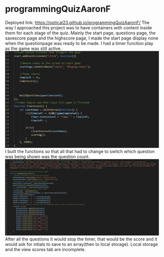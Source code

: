 # programmingQuizAaronF
Deployed link: https://optical23.github.io/programmingQuizAaronF/
The way I approached this project was to have containers with content inside them for each stage of the quiz. 
Mainly the start page, questions page, the savescore page and the highscore page, I made the start page display none when the questionpage was ready to be made.
I had a timer function play as the game was still active.
![Screenshot](./assests/images/screenshot2.PNG)
I built the functions so that all that had to change to switch which question was being shown was the question count.
![Screenshot](./assests/images/screenshot1.PNG)
After all the questions it would stop the timer, that would be the score and it would ask for intials to save to an array(then to local storage).
Local storage and the view scores tab are incomplete. 
